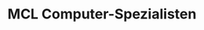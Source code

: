 ---
title: "MCL Computer-Spezialisten"
url: /uhldingen-muehlhofen/mcl-computer-spezialisten/
shop: Computer
---